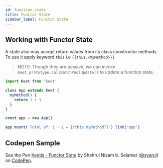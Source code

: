 ```yaml
---
id: function_state
title: Functor State
sidebar_label: Functor State
---
```


## Working with Functor State

A state also may accept return values from its class constructor methods. To use it apply keyword ```this``` i.e ```{{this.<myMethod>}}```

> NOTE: Though they are passive, we can invoke ```Keet.prototype.callBatchPoolUpdate()``` to update a function state.

```js
import Keet from 'keet'

class App extends Keet {
  myMethod() {
    return 1 + 1
  }
}

const app = new App()

app.mount('Total of: 1 + 1 = {{this.myMethod}}').link('app')
```

## Codepen Sample

<p data-height="265" data-theme-id="dark" data-slug-hash="OoOLJj" data-default-tab="js,result" data-user="syarul" data-pen-title="Keetjs - Functor State" class="codepen">See the Pen <a href="https://codepen.io/syarul/pen/OoOLJj/">Keetjs - Functor State</a> by Shahrul Nizam b. Selamat (<a href="https://codepen.io/syarul">@syarul</a>) on <a href="https://codepen.io">CodePen</a>.</p>
<script async src="https://static.codepen.io/assets/embed/ei.js"></script>

